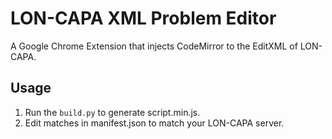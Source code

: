 # LON-CAPA XML Problem Editor
A Google Chrome Extension that injects CodeMirror to the EditXML of LON-CAPA.

## Usage
1. Run the `build.py` to generate script.min.js.
2. Edit matches in manifest.json to match your LON-CAPA server.
